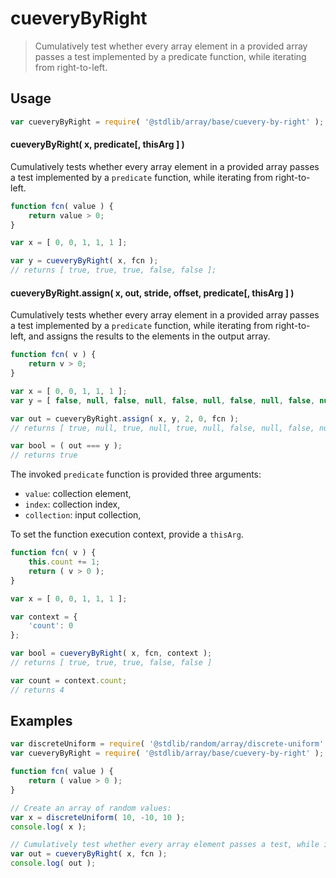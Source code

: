 <!--

@license Apache-2.0

Copyright (c) 2024 The Stdlib Authors.

Licensed under the Apache License, Version 2.0 (the "License");
you may not use this file except in compliance with the License.
You may obtain a copy of the License at

   http://www.apache.org/licenses/LICENSE-2.0

Unless required by applicable law or agreed to in writing, software
distributed under the License is distributed on an "AS IS" BASIS,
WITHOUT WARRANTIES OR CONDITIONS OF ANY KIND, either express or implied.
See the License for the specific language governing permissions and
limitations under the License.

-->

# cueveryByRight

> Cumulatively test whether every array element in a provided array passes a test implemented by a predicate function, while iterating from right-to-left.

<section class="usage">

## Usage

```javascript
var cueveryByRight = require( '@stdlib/array/base/cuevery-by-right' );
```

#### cueveryByRight( x, predicate\[, thisArg ] )

Cumulatively tests whether every array element in a provided array passes a test implemented by a `predicate` function, while iterating from right-to-left.

```javascript
function fcn( value ) {
    return value > 0;
}

var x = [ 0, 0, 1, 1, 1 ];

var y = cueveryByRight( x, fcn );
// returns [ true, true, true, false, false ];
```

#### cueveryByRight.assign( x, out, stride, offset, predicate\[, thisArg ] )

Cumulatively tests whether every array element in a provided array passes a test implemented by a `predicate` function, while iterating from right-to-left, and assigns the results to the elements in the output array.

```javascript
function fcn( v ) {
    return v > 0;
}

var x = [ 0, 0, 1, 1, 1 ];
var y = [ false, null, false, null, false, null, false, null, false, null ];

var out = cueveryByRight.assign( x, y, 2, 0, fcn );
// returns [ true, null, true, null, true, null, false, null, false, null ]

var bool = ( out === y );
// returns true
```

The invoked `predicate` function is provided three arguments:

-   `value`: collection element,
-   `index`: collection index,
-   `collection`: input collection,

To set the function execution context, provide a `thisArg`.

```javascript
function fcn( v ) {
    this.count += 1;
    return ( v > 0 );
}

var x = [ 0, 0, 1, 1, 1 ];

var context = {
    'count': 0
};

var bool = cueveryByRight( x, fcn, context );
// returns [ true, true, true, false, false ]

var count = context.count;
// returns 4
```

</section>

<!-- /.usage -->

<section class="notes">

</section>

<!-- /.notes -->

<section class="examples">

## Examples

<!-- eslint no-undef: "error" -->

```javascript
var discreteUniform = require( '@stdlib/random/array/discrete-uniform' );
var cueveryByRight = require( '@stdlib/array/base/cuevery-by-right' );

function fcn( value ) {
    return ( value > 0 );
}

// Create an array of random values:
var x = discreteUniform( 10, -10, 10 );
console.log( x );

// Cumulatively test whether every array element passes a test, while iterating from right-to-left:
var out = cueveryByRight( x, fcn );
console.log( out );
```

</section>

<!-- /.examples -->

<!-- Section for related `stdlib` packages. Do not manually edit this section, as it is automatically populated. -->

<section class="related">

</section>

<!-- /.related -->

<!-- Section for all links. Make sure to keep an empty line after the `section` element and another before the `/section` close. -->

<section class="links">

</section>

<!-- /.links -->
